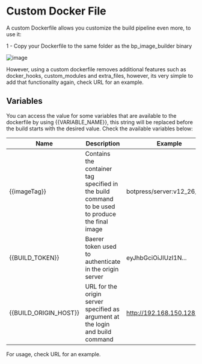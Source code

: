 # Custom Docker File

A custom Dockerfile allows you customize the build pipeline even more, to use it:

1 - Copy your Dockerfile to the same folder as the bp_image_builder binary

![image](https://user-images.githubusercontent.com/13484138/155405333-813926b2-6be2-48b8-8ae6-611abd7c47fb.png)

However, using a custom dockerfile removes additional features such as docker_hooks, custom_modules and extra_files, however, its very simple to add that functionality again, check URL for an example.

## Variables

You can access the value for some variables that are available to the dockerfile by using {{VARIABLE_NAME}}, this string will be replaced before the build starts with the desired value. Check the available variables below:

| Name                  | Description                                                                                     | Example                     |
| --------------------- | ----------------------------------------------------------------------------------------------- | --------------------------- |
| {{imageTag}}          | Contains the container tag specified in the build command to be used to produce the final image | botpress/server:v12_26_8    |
| {{BUILD_TOKEN}}       | Baerer token used to authenticate in the origin server                                          | eyJhbGciOiJIUzI1N...        |
| {{BUILD_ORIGIN_HOST}} | URL for the origin server specified as argument at the login and build command                  | http://192.168.150.128:3000 |

For usage, check URL for an example.
